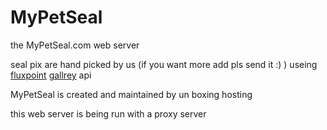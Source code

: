# MyPetSeal
the MyPetSeal.com web server

seal pix are hand picked by us (if you want more add pls send it :) )
useing [fluxpoint](https://github.com/FluxpointDev) [gallrey](https://github.com/FluxpointDev/Gallery) api

MyPetSeal is created and maintained by un boxing hosting
 
 this web server is being run with a proxy server

